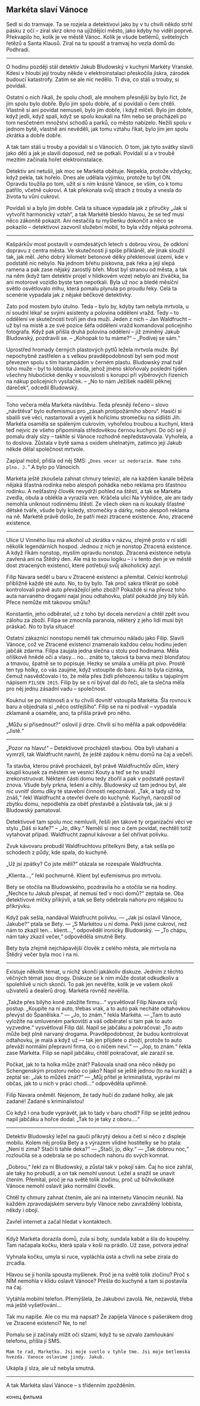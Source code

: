 ## Markéta slaví Vánoce

Sedl si do tramvaje. Ta se rozjela a detektivovi jako by v tu chvíli
někdo strhl pásku z očí – zíral skrz okno na ujíždějící město, jako
kdyby ho viděl poprvé. Překvapilo ho, kolik je ve městě Vánoc. Kolik je
všude betlémů, světelných řetězů a Santa Klausů. Zíral na tu spoušť
a tramvaj ho vezla domů do Podhradí.

---

O hodinu později stál detektiv
Jakub Bludowský v kuchyni Markéty Vranské. Kdesi v hloubi její trouby
někde v elektroinstalaci přeskočila jiskra, zárodek budoucí katastrofy.
Zatím se ale nic nedělo. Ti dva, co stáli u trouby, si povídali.

Ostatní o nich říkali, že spolu chodí, ale mnohem přesnější by bylo
říct, že jim spolu bylo dobře. Bylo jim spolu dobře, ať si povídali
o čem chtěli. Vlastně si ani povídat nemuseli, bylo jim dobře, i když
mlčeli. Bylo jim dobře, když jedli, když spali, když se spolu koukali na
film nebo se procházeli po tom nesčetném množství schodů a parků, co
město nabízelo. Nežili spolu v jednom bytě, vlastně ani nevěděli, jak
tomu vztahu říkat, bylo jim jen spolu zkrátka a dobře dobře.

A tak tam stáli u trouby a povídali si o Vánocích. O tom, jak tyto
svátky slavili jako děti a jak je slavili doposud, než se potkali.
Povídali si a v troubě mezitím začínala hořet elektroinstalace.

Detektiv ani netušil, jak moc se Markéta obětuje. Nepekla, protože
vždycky, když pekla, tak hořelo. Dnes ale udělala výjimku, protože tu
byl ON. Opravdu toužila po tom, užít si s ním krásné Vánoce, se vším, co
k tomu patřilo, včetně cukroví. A tak překonala svůj strach z trouby
a vnesla do života tu vůni cukroví.

Povídali si a bylo jim dobře. Celá ta situace vypadala jak z příručky
„Jak si vytvořit harmonický vztah“, a tak Markétě blesklo hlavou, že se
teď musí něco zákonitě pokazit. Ani nestačila tu myšlenku dokončit
a něco se pokazilo – detektivovi zazvonil služební mobil, to byla vždy
nějaká pohroma.

---

Kašpárkův most postavili v osmdesátých letech s dobrou
vírou, že odkloní dopravu z centra města. Ve skutečnosti ji spíše
přikláněl, ale jinak sloužil tak, jak měl. Jeho dobrý kilometr betonové
délky překlenoval území, kde v podstatě nic nebylo. Na jednom břehu
pískovna, pak řeka a její slepá ramena a pak zase nějaký zarostlý břeh.
Most byl stranou od města, a tak na něm (když tam detektiv
projel v hlídkovém voze) nebylo ani živáčka, ba ani motorové vozidlo
byste tam nepotkali. Byla už noc a bledé měsíční světlo osvětlovalo
mlhu, která pomalu plynula po proudu řeky. Celá ta scenérie vypadala jak
z nějaké béčkové detektivky.

Zato pod mostem bylo útulno. Teda – bylo by, kdyby tam nebyla mrtvola,
u ní soudní lékař se svými asistenty a polovina oddělení vražd. 
Tedy – to oddělení ve skutečnosti tvoří jen dva
muži. Jeden z nich – Jan Waldfrucht – už byl na místě a ze své pozice
šéfa oddělení vražd komandoval policejního fotografa. Když pak přišla
druhá polovina oddělení – již zmíněný Jakub Bludowský, pozdravili se. –
„Kohopak to tu máme?“ – „Podívej se sám.“

Uprostřed hromady černých plastových pytlů ležela mrtvola muže. Byl
nepochybně zastřelen a s velkou pravděpodobností byl sem pod most
převezen spolu s tím harampádím v černém plastu. Bludowský znal tvář
toho muže – byl to lobbista Janda, jehož jméno skloňovaly poslední týden
všechny hlubočické deníky v souvislostí s korupcí při výběrových
řízeních na nákup policejních vysílaček. – „No to nám Ježíšek nadělil
pěknej dáreček“, odcedil Bludowský.

---

Toho večera měla Markéta návštěvu.
Teda přesněji řečeno – slovo „návštěva“ bylo eufemismus pro „zásah
protipožárního sboru“. Hasiči si sbalili své věci, nastartovali a vyjeli
k hořícímu stromečku na sídlišti Jih. Markéta osaměla se spáleným
cukrovím, vyhořelou troubou a kuchyní, která teď nejvíc ze všeho
připomínala středověkou černou kuchyni. Do očí se jí pomalu draly slzy –
takhle si Vánoce rozhodně nepředstavovala. Vyhořela, a to doslova.
Zůstala v bytě sama s oxidem uhelnatým, zatímco její Jakub někde dělal
společnost mrtvole.

Zapípal mobil, přišla od něj SMS: „`Dnes vecer uz nedorazim. Mame toho
plno. J.`“ A bylo po Vánocích.

Markéta ještě zkoušela zahnat chmury televizí, ale na každém kanále
běžela nějaká šťastná rodinka nebo alespoň pohádka nebo reklama pro
šťastnou rodinku. A nešťastný člověk nevydrží pohled na štěstí, a tak se
Markéta zvedla, obula a oblékla a vyrazila ven. Kráčela ulicí Na
Vyhlídce, ale ani tady nemohla uniknout rodinnému štěstí. Ze všech oken
na ni koukaly šťastné dětské tváře, všude byly koledy, stromečky
a dárky, nebo alespoň reklama na ně. Markétě právě došlo, že patří mezi
ztracené existence. Ano, ztracené existence.

---

Ulice U Vinného lisu má
alkohol už zkrátka v názvu, zřejmě proto v ní sídlí několik legendárních
hospod. Jednou z nich je nonstop Ztracená existence. A když říkám
nonstop, myslím opravdu nonstop. Ztracená existence nebyla zavřená ani
na Štědrý den. Ale má to svou logiku – i v tento den je ve městě dost
ztracených existencí, které potřebují svůj alkoholický azyl.

Filip Navara seděl u baru v Ztracené existenci a přemítal. Celníci
kontrolují přibližně každé sté auto. No, to by bylo. Tak proč sakra
třikrát po sobě kontrolovali právě auto převážející jeho zboží? Pokaždé
si na převoz toho auta narvaného drogami najal jinou odtahovku, platil
pokaždé jiný bílý kůň. Přece nemůže mít takovou smůlu?

Konstantin, jeho odběratel, už z toho byl docela nervózní a chtěl zpět
svou zálohu za zboží. Filipa se zmocnila paranoia, některý z jeho lidí
musí být práskač. No to byla situace!

Ostatní zákazníci nonstopu neměli tak chmurnou náladu jako Filip.
Slavili Vánoce, což ve Ztracené existenci znamenalo každou celou hodinu
jeden jabčák zdarma. Filipa zaujala jedna slečna u stolu pod hodinama.
Měla oříškově hnědé oči a vlasy... no... znáte to, taková ta barva mezi
blonďatou a tmavou, špatně se to popisuje. Hezky se smála a uměla pít
pivo. Prostě ten typ holky, co vás zaujme, když vstoupíte do baru. Asi
to byla cizinka, čemuž nasvědčovalo i to, že měla přes židli přehozenou
tašku s tajuplným nápisem `PILSEN 2015`. Filip by se s ní býval dal do
řeči, ale ta slečna měla pro něj jednu zásadní vadu – společnost.

Kouknul se po místnosti a v tu chvíli dovnitř vstoupila Markéta. Šla
rovnou k baru a objednala si „něco ostřejšího“. Filip se na ni podíval –
vypadala zklamaně a osaměle, ano, ta přišla právě pro něho.

„Můžu si přisednout?“ oslovil ji drze. Chvíli si ho měřila a pak
odpověděla: „Jistě.“

---

„Pozor na hlavu!“ – Detektivové procházeli stavbou.
Oba byli utahaní a vymrzlí, tak Waldfrucht navrhl, že ještě zajdou
k němu domů na čaj a večeři.

Ta stavba, kterou právě procházeli, byl právě Waldfruchtův dům, který
koupil kousek za městem ve vesnici Kouty a teď se ho snažil
zrekonstruovat. Některé části domu tedy zbořil a pak v podstatě postavil
znova. Všude byly prkna, lešení a cihly. Bludowský už tam jednou byl,
ale nic uvnitř domu díky té stavební činnosti nepoznával. „Tak, a tady
už to znáš,“ řekl Waldfrucht a otevřel dveře do kuchyně. Kuchyň,
narozdíl od zbytku domu, nepodlehla za oběť přestavbě a zůstávala tak,
jak si ji Bludowský pamatoval.

Detektivové tam spolu moc nemluvili, řešili jen takové ty organizační
věci ve stylu „Dáš si kafe?“ – „Jo, díky.“ Neměli si moc o čem povídat,
nechtěli totiž vytahovat případ. Waldfrucht zapnul kávovar a šel ohřívat
polívku.

Zvuk kávovaru probudil Waldfruchtovu přítelkyni Bety, a tak sešla po
schodech z půdy, kde spala, do kuchyně.

„Už jsi zpátky? Co jste měli?“ otázala se rozespale Waldfruchta.

„Klienta...,“ řekl pochmurně. Klient byl eufemismus pro mrtvolu.

Bety se otočila na Bludowského, pozdravila ho a otočila se na hodiny.
„Nechce tu Jakub přespat, ať nemusí teď v noci domů?“ zeptala se. Oba
detektivové mlčky přikývli, a tak se Bety odebrala nahoru pro nějakou tu
přikrývku.

Když pak sešla, nandával Waldfrucht polívku. — „Jak jsi oslavil Vánoce,
Jakube?“ ptala se Bety. — „S Markétou u ní doma. Pekli jsme cukroví, než
nám to zkazil ten... klient...,“ odpověděl ironicky Bludowský. — „To
chápu, nám taky zkazil večer,“ odpověděla smutně Bety.

Bety byla zřejmě nejchápavější člověk z celého města, ale mrtvola na
Štědrý večer byla moc i na ni.

---

Existuje několik témat, u nichž skončí
jakákoliv diskuze. Jedním z těchto věčných témat jsou drogy. Diskuze se
k nim může dostat odkudkoliv a spolehlivě u nich skončí. To pak jen
nevěříte, kolik je ve vašem okolí uživatelů a dealerů drog. Markéta
rovněž nevěřila.

„Takže přes bílýho koně založíte firmu...“ vysvětloval Filip Navara svůj
postup. „Koupíte na ni auto, třebas vrak, a to auto pak necháte
odtahovkou převýst do Španělska.“ — „Jo, to znám.“ řekla Markéta. — „Tam
to auto vyložíte na smluveném parkovišti a váš odběratel si tam pak to
auto vyzvedne.“ vysvětloval Filip dál. Napil se jabčáku a pokračoval:
„To auto může bejt plně narvaný drogama. Pravděpodobnost, že budou
kontrolovat odtahovku, je malá a když už — tak jen přijdete o zboží,
protože to auto převáží normální přepravní firma, co o ničem neví.“ —
„Jop, to znám.“ řekla zase Markéta. Filip se napil jabčáku, chtěl
pokračovat, ale zarazil se.

Počkat, jak to ta holka může znát? Pašovala snad ona něco někdy po
Schengenským prostoru nebo co jako? Napil se ještě jednou (to na kuráž)
a zeptal se: „Jak to můžeš znát?“ — „Můj přítel je kriminalista, vypráví
mi občas, jak to u nich v práci chodí...“ odpověděla upřímně.

Filip Navara oněměl. Nejenom, že tady hučí do zadané holky, ale jak
zadané! Zadané s kriminalistou!

Co když i ona bude vyprávět, jak to tady v baru chodí? Filip se ještě
jednou napil jabčáku a hořce dodal: „Tak to je taky z oboru....“

---

Detektiv Bludowský ležel na gauči přikrytý dekou a četl si něco
z displeje mobilu. Kolem něj prošla Bety a s výrazem vlídné hostitelky
se ho ptala: „Není ti zima? Stačí ti tahle deka?“ — „Stačí, jo, díky.“ —
„Tak dobrou noc,“ rozloučila se a odebrala se po schodech nahoru do
svých komnat.

„Dobrou,“ řekl za ní Bludowský, a zůstal tak v pokoji sám. Čaj ho sice
zahřál, ale taky ho probudil, a on tak nemohl usnout. Ležel a snažil se
unavit čtením. Přemítal, proč je na světě tolik zločinu, proč už
bůhvíkolikáté Vánoce nemohl oslavit jako normální člověk.

Chtěl ty chmury zahnat čtením, ale ani na internetu Vánocím neunikl. Na
každém zpravodajském serveru byly Vánoce nebo zavražděný lobbista, někdy
i obojí.

Zavřel internet a začal hledat v kontaktech.

---

Když Markéta dorazila domů,
zula si boty, sundala kabát a šla do koupelny. Tam načapala kočku, která
spala v koši na prádlo. Už zase, potvora jedna!

Vyhnala kočku, umyla si ruce, vypláchla ústa a chvíli na sebe zírala do
zrcadla.

Hlavou se jí honila spousta myšlenek. Proč je na světě tolik zločinu?
Proč s NÍM nemohla v klidu oslavit Vánoce?
Přešla do kuchyně a tam si postavila na čaj.

Vytáhla mobilní telefon. Přemýšlela, že Jakubovi zavolá. Ne, nezavolá,
třeba má ještě vyšetřování...

Tak mu napíše. Ale co mu má napsat? Že zapíjela Vánoce s pašerákem drog
ve Ztracené existenci? Ne, to ne!

Pomalu se jí začínaly mlžit oči slzami, když tu se ozvalo zamňoukání
telefonu, přišla jí SMS.

	Mam te rad, Marketko. Jsi moje svetlo v tyhle tme. Jsi moje betlemska hvezda. Vanoce oslavime jindy. Jakub.

Ukápla jí slza, ale už nebyla smutná.

---

A tak Markéta slaví Vánoce –
s třídenním zpožděním.

конец фильма
